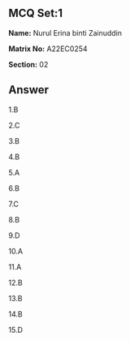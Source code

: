 ## MCQ Set:1

**Name:** Nurul Erina binti Zainuddin

**Matrix No:** A22EC0254

**Section:** 02

## Answer
1.B

2.C

3.B

4.B

5.A

6.B

7.C

8.B

9.D

10.A

11.A

12.B

13.B

14.B

15.D
